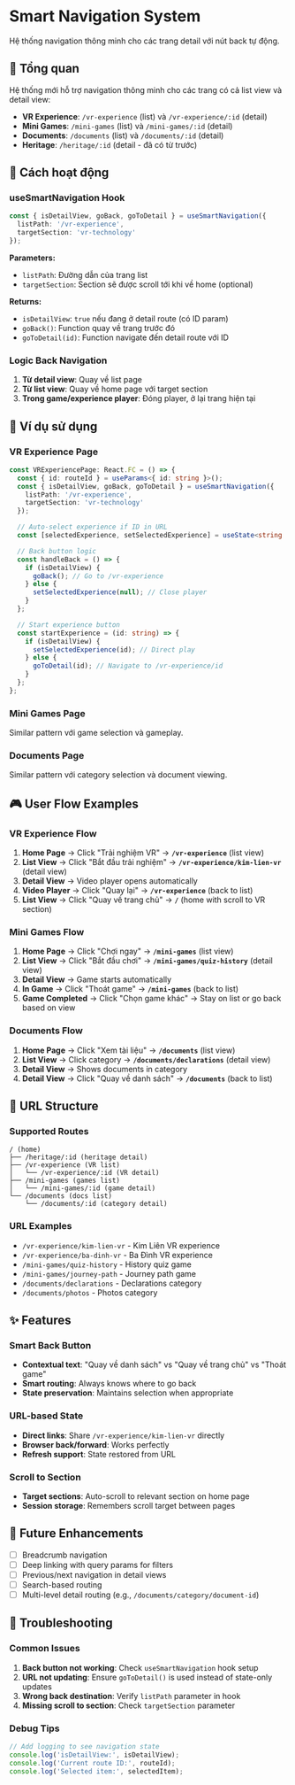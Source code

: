 # Smart Navigation System

Hệ thống navigation thông minh cho các trang detail với nút back tự động.

## 🎯 Tổng quan

Hệ thống mới hỗ trợ navigation thông minh cho các trang có cả list view và detail view:

- **VR Experience**: `/vr-experience` (list) và `/vr-experience/:id` (detail)
- **Mini Games**: `/mini-games` (list) và `/mini-games/:id` (detail)
- **Documents**: `/documents` (list) và `/documents/:id` (detail)
- **Heritage**: `/heritage/:id` (detail - đã có từ trước)

## 🔧 Cách hoạt động

### useSmartNavigation Hook

```typescript
const { isDetailView, goBack, goToDetail } = useSmartNavigation({
  listPath: '/vr-experience',
  targetSection: 'vr-technology'
});
```

**Parameters:**
- `listPath`: Đường dẫn của trang list
- `targetSection`: Section sẽ được scroll tới khi về home (optional)

**Returns:**
- `isDetailView`: `true` nếu đang ở detail route (có ID param)
- `goBack()`: Function quay về trang trước đó
- `goToDetail(id)`: Function navigate đến detail route với ID

### Logic Back Navigation

1. **Từ detail view**: Quay về list page
2. **Từ list view**: Quay về home page với target section
3. **Trong game/experience player**: Đóng player, ở lại trang hiện tại

## 📱 Ví dụ sử dụng

### VR Experience Page

```typescript
const VRExperiencePage: React.FC = () => {
  const { id: routeId } = useParams<{ id: string }>();
  const { isDetailView, goBack, goToDetail } = useSmartNavigation({
    listPath: '/vr-experience',
    targetSection: 'vr-technology'
  });

  // Auto-select experience if ID in URL
  const [selectedExperience, setSelectedExperience] = useState<string | null>(routeId || null);

  // Back button logic
  const handleBack = () => {
    if (isDetailView) {
      goBack(); // Go to /vr-experience
    } else {
      setSelectedExperience(null); // Close player
    }
  };

  // Start experience button
  const startExperience = (id: string) => {
    if (isDetailView) {
      setSelectedExperience(id); // Direct play
    } else {
      goToDetail(id); // Navigate to /vr-experience/id
    }
  };
};
```

### Mini Games Page

Similar pattern với game selection và gameplay.

### Documents Page

Similar pattern với category selection và document viewing.

## 🎮 User Flow Examples

### VR Experience Flow

1. **Home Page** → Click "Trải nghiệm VR" → **`/vr-experience`** (list view)
2. **List View** → Click "Bắt đầu trải nghiệm" → **`/vr-experience/kim-lien-vr`** (detail view)
3. **Detail View** → Video player opens automatically
4. **Video Player** → Click "Quay lại" → **`/vr-experience`** (back to list)
5. **List View** → Click "Quay về trang chủ" → **`/`** (home with scroll to VR section)

### Mini Games Flow

1. **Home Page** → Click "Chơi ngay" → **`/mini-games`** (list view)
2. **List View** → Click "Bắt đầu chơi" → **`/mini-games/quiz-history`** (detail view)
3. **Detail View** → Game starts automatically
4. **In Game** → Click "Thoát game" → **`/mini-games`** (back to list)
5. **Game Completed** → Click "Chọn game khác" → Stay on list or go back based on view

### Documents Flow

1. **Home Page** → Click "Xem tài liệu" → **`/documents`** (list view)
2. **List View** → Click category → **`/documents/declarations`** (detail view)
3. **Detail View** → Shows documents in category
4. **Detail View** → Click "Quay về danh sách" → **`/documents`** (back to list)

## 🔗 URL Structure

### Supported Routes

```
/ (home)
├── /heritage/:id (heritage detail)
├── /vr-experience (VR list)
│   └── /vr-experience/:id (VR detail)
├── /mini-games (games list)
│   └── /mini-games/:id (game detail)
└── /documents (docs list)
    └── /documents/:id (category detail)
```

### URL Examples

- `/vr-experience/kim-lien-vr` - Kim Liên VR experience
- `/vr-experience/ba-dinh-vr` - Ba Đình VR experience
- `/mini-games/quiz-history` - History quiz game
- `/mini-games/journey-path` - Journey path game
- `/documents/declarations` - Declarations category
- `/documents/photos` - Photos category

## ✨ Features

### Smart Back Button

- **Contextual text**: "Quay về danh sách" vs "Quay về trang chủ" vs "Thoát game"
- **Smart routing**: Always knows where to go back
- **State preservation**: Maintains selection when appropriate

### URL-based State

- **Direct links**: Share `/vr-experience/kim-lien-vr` directly
- **Browser back/forward**: Works perfectly
- **Refresh support**: State restored from URL

### Scroll to Section

- **Target sections**: Auto-scroll to relevant section on home page
- **Session storage**: Remembers scroll target between pages

## 🚀 Future Enhancements

- [ ] Breadcrumb navigation
- [ ] Deep linking with query params for filters
- [ ] Previous/next navigation in detail views
- [ ] Search-based routing
- [ ] Multi-level detail routing (e.g., `/documents/category/document-id`)

## 🐛 Troubleshooting

### Common Issues

1. **Back button not working**: Check `useSmartNavigation` hook setup
2. **URL not updating**: Ensure `goToDetail()` is used instead of state-only updates
3. **Wrong back destination**: Verify `listPath` parameter in hook
4. **Missing scroll to section**: Check `targetSection` parameter

### Debug Tips

```typescript
// Add logging to see navigation state
console.log('isDetailView:', isDetailView);
console.log('Current route ID:', routeId);
console.log('Selected item:', selectedItem);
```

